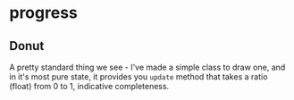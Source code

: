 # progress

## Donut
A pretty standard thing we see - I've made a simple class to draw one, and in it's most pure state, it provides you `update` method that takes a ratio (float) from 0 to 1, indicative  completeness.
